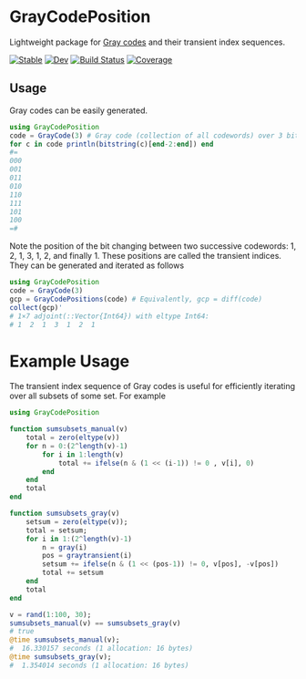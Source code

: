 # GrayCodePosition

Lightweight package for [Gray codes](https://en.wikipedia.org/wiki/Gray_code) and their transient index sequences. 

[![Stable](https://img.shields.io/badge/docs-stable-blue.svg)](https://BenjaminRemez.github.io/GrayCodePosition.jl/stable/)
[![Dev](https://img.shields.io/badge/docs-dev-blue.svg)](https://BenjaminRemez.github.io/GrayCodePosition.jl/dev/)
[![Build Status](https://github.com/BenjaminRemez/GrayCodePosition.jl/actions/workflows/CI.yml/badge.svg?branch=master)](https://github.com/BenjaminRemez/GrayCodePosition.jl/actions/workflows/CI.yml?query=branch%3Amaster)
[![Coverage](https://codecov.io/gh/BenjaminRemez/GrayCodePosition.jl/branch/master/graph/badge.svg)](https://codecov.io/gh/BenjaminRemez/GrayCodePosition.jl)

## Usage

Gray codes can be easily generated.
```julia
using GrayCodePosition
code = GrayCode(3) # Gray code (collection of all codewords) over 3 bits
for c in code println(bitstring(c)[end-2:end]) end
#= 
000
001
011
010
110
111
101
100
=#
```

Note the position of the bit changing between two successive codewords: 1, 2, 1, 3, 1, 2, and finally 1. These positions are called the transient indices. They can be generated and iterated as follows
```julia
using GrayCodePosition
code = GrayCode(3)
gcp = GrayCodePositions(code) # Equivalently, gcp = diff(code)
collect(gcp)'
# 1×7 adjoint(::Vector{Int64}) with eltype Int64:
# 1  2  1  3  1  2  1
```

# Example Usage
The transient index sequence of Gray codes is useful for efficiently iterating over all subsets of some set. For example
```julia
using GrayCodePosition

function sumsubsets_manual(v)
    total = zero(eltype(v))
    for n = 0:(2^length(v)-1)
        for i in 1:length(v)
            total += ifelse(n & (1 << (i-1)) != 0 , v[i], 0)
        end
    end
    total
end

function sumsubsets_gray(v)
    setsum = zero(eltype(v));
    total = setsum;
    for i in 1:(2^length(v)-1)
        n = gray(i)
        pos = graytransient(i)
        setsum += ifelse(n & (1 << (pos-1)) != 0, v[pos], -v[pos])
        total += setsum
    end
    total
end

v = rand(1:100, 30);
sumsubsets_manual(v) == sumsubsets_gray(v)
# true
@time sumsubsets_manual(v);
#  16.330157 seconds (1 allocation: 16 bytes)
@time sumsubsets_gray(v);
#  1.354014 seconds (1 allocation: 16 bytes)
``` 